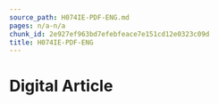 ```yaml
---
source_path: H074IE-PDF-ENG.md
pages: n/a-n/a
chunk_id: 2e927ef963bd7efebfeace7e151cd12e0323c09d
title: H074IE-PDF-ENG
---
```

# Digital Article

